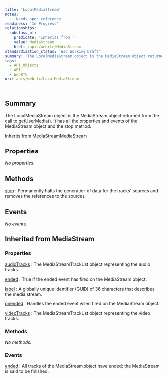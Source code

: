 ```yaml
---
title: 'LocalMediaStream'
notes:
  - 'Needs spec reference'
readiness: 'In Progress'
relationships:
  subclass_of:
    predicate: 'Inherits from '
    value: MediaStream
    href: /apis/webrtc/MediaStream
standardization_status: 'W3C Working Draft'
summary: 'The LocalMediaStream object is the MediaStream object returned from the call to getUserMedia(). It has all the properties and events of the MediaStream object and the stop method.'
tags:
  - API_Objects
  - API
  - WebRTC
uri: apis/webrtc/LocalMediaStream

---
```

## Summary

The LocalMediaStream object is the MediaStream object returned from the call to getUserMedia(). It has all the properties and events of the MediaStream object and the stop method.

Inherits from [MediaStream](/apis/webrtc/MediaStream)[MediaStream](/apis/webrtc/MediaStream)

## Properties

*No properties.*

## Methods

[stop](/apis/webrtc/LocalMediaStream/stop)
:   Permanently halts the generation of data for the tracks' sources and removes the references to the sources.

## Events

*No events.*

## Inherited from MediaStream

### Properties

[audioTracks](/apis/webrtc/MediaStream/audioTracks)
:   The MediaStreamTrackList object representing the audio tracks.

[ended](/apis/webrtc/MediaStream/ended)
:   True if the ended event has fired on the MediaStream object.

[label](/apis/webrtc/MediaStream/label)
:   A globally unique identifier (GUID) of 36 characters that describes the media stream.

[onended](/apis/webrtc/MediaStream/onended)
:   Handles the ended event when fired on the MediaStream object.

[videoTracks](/apis/webrtc/MediaStream/videoTracks)
:   The MediaStreamTrackList object representing the video tracks.

### Methods

*No methods.*

### Events

[ended](/apis/MediaStream/ended)
:   All tracks of the MediaStream object have ended; the MediaStream is said to be finished.

